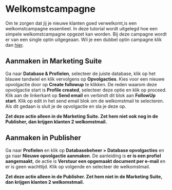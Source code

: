 # Welkomstcampagne

Om te zorgen dat jij je nieuwe klanten goed verwelkomt,is een welkomstcampagne essentieel. In deze tutorial wordt uitgelegd
hoe een simpele welkomstcampagne opgezet kan worden. Bij deze campagne wordt er van een single optin uitgegeaan. Wil je een
dubbel optin campagne klik dan [hier](./campaign-tutorial-double-opt-in.md). 

## Aanmaken in Marketing Suite

Ga naar **Database & Profielen**, selecteer de juiste database, klik op het blauwe tandwiel en klik vervolgens op **Opvolgacties**. 
Kies voor een nieuwe opvolgactie door op **Create followup** te klikken. 
De reden waarom deze opvolgactie start is **Profile created**, selecteer deze optie en klik op proceed. 
Klik aan de linkerkant op **Send email** en verbindt dit blok aan **FollowUp start**. 
Klik op edit in het send email blok om de welkomstmail te selecteren. 
Als dit gedaan is sluit je de opvolgactie en sla je deze op. 

**Zet deze actie **alleen** in de Marketing Suite. Zet hem niet ook nog in de Publisher, dan krijgen klanten 2 welkomstmail.**

## Aanmaken in Publisher

Ga naar **Profielen** en klik op **Databasebeheer > Database opvolgacties** en ga naar **Nieuwe opvolgactie aanmaken**.
De aanleiding is **er is een profiel aangemaakt**, de actie is **Verstuur een opgemaakt document per e-mail** 
en er is geen wachttijd. Klik op volgende en selecteer de welkomstmail. 

**Zet deze actie **alleen** in de Publisher. Zet hem niet in de Marketing Suite, dan krijgen klanten 2 welkomstmail.**
